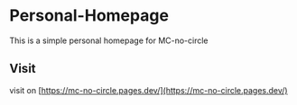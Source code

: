# Personal-Homepage
This is a simple personal homepage for MC-no-circle
## Visit
visit on [https://mc-no-circle.pages.dev/](https://mc-no-circle.pages.dev/)